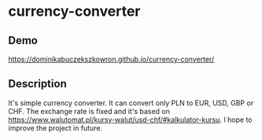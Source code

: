 # currency-converter
## Demo
https://dominikabuczekszkowron.github.io/currency-converter/
## Description
It's simple currency converter. It can convert only PLN to EUR, USD, GBP or CHF. 
The exchange rate is fixed and it's based on https://www.walutomat.pl/kursy-walut/usd-chf/#kalkulator-kursu. I hope to improve the project in future.
